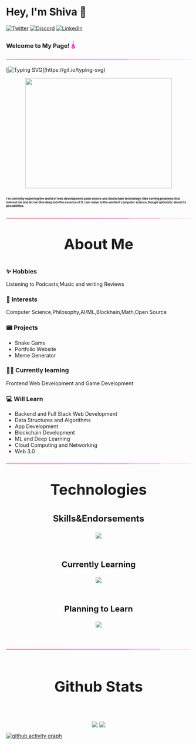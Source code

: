 <link rel="stylesheet" type="text/css" href="style.css">

# Hey, I'm **Shiva** 👋


[![Twitter](https://skillicons.dev/icons?i=twitter)](https://twitter.com/Galactron71)
[![Discord](https://skillicons.dev/icons?i=discord)](https://discord.com/users/791137267535970324)
[![LinkedIn](https://skillicons.dev/icons?i=linkedin)](https://www.linkedin.com/in/shiva-seth-958114233/)


### **Welcome to My Page!** <img src="assets/flame.gif" style="position: relative;top:2.4px;" width="12" height="22">
![border-seperator](assets/borderseparator.gif)

[![Typing SVG](https://readme-typing-svg.demolab.com?font=Fira+Code&size=35&duration=2000&pause=1000&color=2AE8F7&center=true&vCenter=true&width=900&height=80&lines=A+Tech+and+Philosophy+Enthusiast!)](https://git.io/typing-svg)

<p align="center"><img src="assets/xyz.gif" style="display : block;margin : auto;" width="400" height="300"></p>

### <p style="font-size:8px;">I'm currently exploring the world of web development,open source and blockchain technology.I like solving problems that interest me and let me dive deep into the essence of it. I am naive to the world of computer science,though optimistic about its possibilities.</p>

![border-seperator](assets/borderseparator.gif)

## <div align="center"><p style="text-align:center; font-size:40px; font-weight:400px">**About Me**</p></div>


### **✨ Hobbies**
   Listening to Podcasts,Music and writing Reviews

### **💖 Interests**
Computer Science,Philosophy,AI/ML,Blockhain,Math,Open Source


### **📟 Projects**
* Snake Game
* Portfolio Website
* Meme Generator


### **👨‍💻️ Currently learning**
  Frontend Web Development and Game Development


### **💻 Will Learn**
* Backend and Full Stack Web Development
* Data Structures and Algorithms
* App Development
* Blockchain Development
* ML and Deep Learning
* Cloud Computing and Networking
* Web 3.0

![bd](assets/borderseparator.gif)

## <div align="center"><p style="text-align:center; font-size:40px; font-weight:400px;">**Technologies**</p></div>


### <div align="center"><p align="center"><p style="text-align : center; font-weight:200px; font-size:24px;">**Skills&Endorsements**</p></p></div>
<p align="center">
  <a href="https://skillicons.dev">
    <img src="https://skillicons.dev/icons?i=c,cpp,js,react,python,java,html,css,arduino,git,github,vscode,vim,linux,gcp,replit,figma,ps,ae,pr&perline=10" />
  </a>
</p>

![]()
### <div align="center"><p align="center"><p style="text-align : center; font-weight:200px; font-size:22px;">**Currently Learning**</p></p></div>
<p align="center">
  <a href="https://skillicons.dev">
    <img src="https://skillicons.dev/icons?i=unity,neovim,nodejs,matlab,heroku,bootstrap,wordpress,markdown" />
  </a>
</p>

![]()
### <div align="center"><p align="center"><p style="text-align : center; font-weight:200px; font-size:22px;">**Planning to Learn**</p></p></div>
<p align="center">
  <a href="https://skillicons.dev">
    <img src="https://skillicons.dev/icons?i=svelte,vue,angular,kotlin,blender,eclipse,firebase,flutter,php,mysql,postgresql,django,flask,mongodb,blockchain,docker,electron,kubernetes,ipfs,graphql,swift,solidity,ruby,rust,redis,tailwind,jquery,nextjs,dart" />
  </a>
</p>

![]()

![border](assets/borderseparator.gif)

![]()

## <div align="center"><p style="text-align:center; font-size:40px; font-weight:400px">**Github Stats**</p></div>


![]()

<!-- [![Neutron's GitHub stats](https://github-readme-stats.vercel.app/api?username=Shiva953&theme=aura)]()
[![GitHub Streak](https://streak-stats.demolab.com/?user=Shiva953&theme=dark-smoky)](https://git.io/streak-stats) -->
<p style="display:flex; align=center; justify-content:center; ">
<img src="https://github-readme-stats.vercel.app/api?username=Shiva953&theme=aura" style="margin-right:4px;">
<img src="https://streak-stats.demolab.com/?user=Shiva953&theme=dark-smoky">
</p>

[![github activity graph](https://github-readme-activity-graph.cyclic.app/graph?username=Shiva953&theme=react-dark)](https://github.com/Shiva953/github-readme-activity-graph)
<!-- - 💬 Ask me about ...
- 📫 How to reach me: ...
- 😄 Pronouns: ...
- ⚡ Fun fact: ... -->

